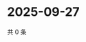 # 2025-09-27

共 0 条

<!-- BEGIN ZHIHUVIDEO -->
<!-- 最后更新时间 Sat Sep 27 2025 03:09:25 GMT+0800 (China Standard Time) -->

<!-- END ZHIHUVIDEO -->

